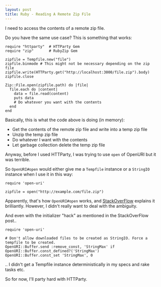 ```yaml
---
layout: post
title: Ruby - Reading A Remote Zip File
---
```


I need to access the contents of a remote zip file.

Do you have the same use case? This is something that works:

    require "httparty"  # HTTParty Gem
    require "zip"       # RubyZip Gem

    zipfile = Tempfile.new("file")
    zipfile.binmode # This might not be necessary depending on the zip file
    zipfile.write(HTTParty.get("http://localhost:3000/file.zip").body)
    zipfile.close

    Zip::File.open(zipfile.path) do |file|
      file.each do |content|
        data = file.read(content)
        puts data
        # Do whatever you want with the contents
      end
    end

Basically, this is what the code above is doing (in memory):

 - Get the contents of the remote zip file and write into a temp zip file
 - Unzip the temp zip file
 - Do whatever I want with the contents
 - Let garbage collection delete the temp zip file

Anyway, before I used HTTParty, I was trying to use `open` of OpenURI but it was terrible.

So `OpenURI#open` would either give me a `Tempfile` instance or a `StringIO` instance when I use it in this way:

    require 'open-uri'

    zipfile = open("http://example.com/file.zip")

Apparently, that's how `OpenURI#open` works, and [StackOverFlow](http://stackoverflow.com/questions/10496874/why-does-openuri-treat-files-under-10kb-in-size-as-stringio) explains it brilliantly. However, I didn't really want to deal with the ambiguity.

And even with the initializer "hack" as mentioned in the StackOverFlow post..

    require 'open-uri'

    # Don't allow downloaded files to be created as StringIO. Force a tempfile to be created.
    OpenURI::Buffer.send :remove_const, 'StringMax' if OpenURI::Buffer.const_defined?('StringMax')
    OpenURI::Buffer.const_set 'StringMax', 0

.. I didn't get a Tempfile instance deterministically in my specs and rake tasks etc.

So for now, I'll party hard with HTTParty.
